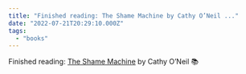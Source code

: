 ```yaml
---
title: "Finished reading: The Shame Machine by Cathy O’Neil ..."
date: "2022-07-21T20:29:10.000Z"
tags: 
  - "books"
---
```


Finished reading: [The Shame Machine](https://micro.blog/books/9781802060324) by Cathy O’Neil 📚
